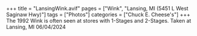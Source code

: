 +++
title = "LansingWink.avif"
pages = ["Wink", "Lansing, MI (5451 L West Saginaw Hwy)"]
tags = ["Photos"]
categories = ["Chuck E. Cheese's"]
+++
The 1992 Wink is often seen at stores with 1-Stages and 2-Stages. Taken at Lansing, MI 06/04/2024
